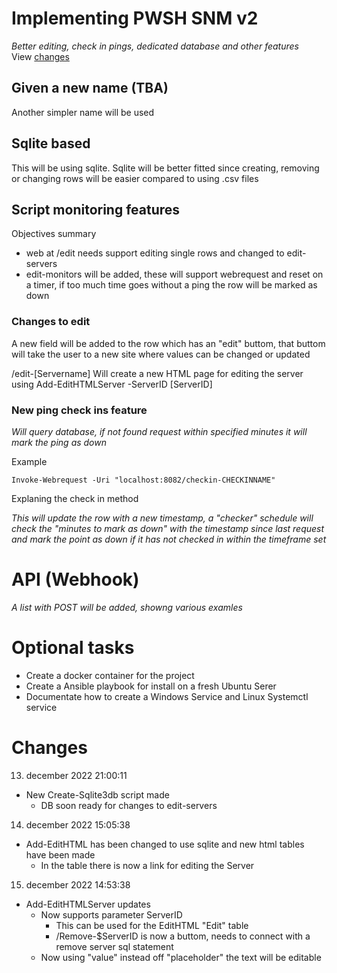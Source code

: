 # Implementing PWSH SNM v2
*Better editing, check in pings, dedicated database and other features*  
View [changes](#changes)

## Given a new name (TBA)
Another simpler name will be used

## Sqlite based
This will be using sqlite. Sqlite will be better fitted since creating, removing or changing rows will be easier compared to using .csv files


## Script monitoring features
Objectives summary

- web at /edit needs support editing single rows and changed to edit-servers
- edit-monitors will be added, these will support webrequest and reset on a timer, if too much time goes without a ping the row will be marked as down

### Changes to edit

A new field will be added to the row which has an "edit" buttom, that buttom will take the user to a new site where values can be changed or updated

/edit-[Servername]
Will create a new HTML page for editing the server using Add-EditHTMLServer -ServerID [ServerID]

### New ping check ins feature
*Will query database, if not found request within specified minutes it will mark the ping as down*

Example
```pwsh
Invoke-Webrequest -Uri "localhost:8082/checkin-CHECKINNAME"
```
Explaning the check in method

*This will update the row with a new timestamp, a "checker" schedule will check the "minutes to mark as down" with the timestamp since last request and mark the point as down if it has not checked in within the timeframe set*

# API (Webhook)
*A list with POST will be added, showng various examles*

# Optional tasks

- Create a docker container for the project
- Create a Ansible playbook for install on a fresh Ubuntu Serer
- Documentate how to create a Windows Service and Linux Systemctl service

# Changes
13. december 2022 21:00:11  
- New Create-Sqlite3db script made
   - DB soon ready for changes to edit-servers
14. december 2022 15:05:38
- Add-EditHTML has been changed to use sqlite and new html tables have been made
   - In the table there is now a link for editing the Server
15. december 2022 14:53:38
 - Add-EditHTMLServer updates
   - Now supports parameter ServerID
      - This can be used for the EditHTML "Edit" table
      - /Remove-$ServerID is now a buttom, needs to connect with a remove server sql statement
   - Now using "value" instead off "placeholder" the text will be editable